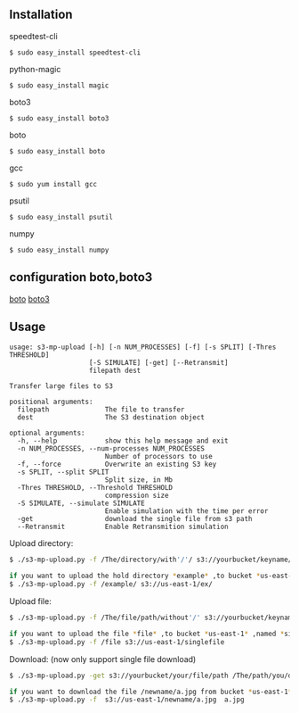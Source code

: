 Installation
--------------------

speedtest-cli
```
$ sudo easy_install speedtest-cli
```

python-magic
```
$ sudo easy_install magic
```

boto3
```
$ sudo easy_install boto3
```

boto
```
$ sudo easy_install boto
```

gcc
```
$ sudo yum install gcc
```

psutil
```
$ sudo easy_install psutil
```

numpy
```
$ sudo easy_install numpy
```

configuration boto,boto3
------------------------

[boto](http://boto.cloudhackers.com/en/latest/getting_started.html#configuring-boto-credentials)
[boto3](https://boto3.readthedocs.org/en/latest/guide/quickstart.html#configuration)

Usage
-----

```
usage: s3-mp-upload [-h] [-n NUM_PROCESSES] [-f] [-s SPLIT] [-Thres THRESHOLD]
                    [-S SIMULATE] [-get] [--Retransmit]
                    filepath dest

Transfer large files to S3

positional arguments:
  filepath              The file to transfer
  dest                  The S3 destination object

optional arguments:
  -h, --help            show this help message and exit
  -n NUM_PROCESSES, --num-processes NUM_PROCESSES
                        Number of processors to use
  -f, --force           Overwrite an existing S3 key
  -s SPLIT, --split SPLIT
                        Split size, in Mb
  -Thres THRESHOLD, --Threshold THRESHOLD
                        compression size
  -S SIMULATE, --simulate SIMULATE
                        Enable simulation with the time per error
  -get                  download the single file from s3 path
  --Retransmit          Enable Retransmition simulation
```

Upload directory:

```sh
$ ./s3-mp-upload.py -f /The/directory/with'/'/ s3://yourbucket/keyname/

if you want to upload the hold directory *example* ,to bucket *us-east-1* ,named *ex*
$ ./s3-mp-upload.py -f /example/ s3://us-east-1/ex/ 
```

Upload file:

```sh
$ ./s3-mp-upload.py -f /The/file/path/without'/' s3://yourbucket/keyname

if you want to upload the file *file* ,to bucket *us-east-1* ,named *singlefile*
$ ./s3-mp-upload.py -f /file s3://us-east-1/singlefile
```

Download: (now only support single file download)

```sh
$ ./s3-mp-upload.py -get s3://yourbucket/your/file/path /The/path/you/download

if you want to download the file /newname/a.jpg from bucket *us-east-1* ,to local "a.jpg"
$ ./s3-mp-upload.py -f  s3://us-east-1/newname/a.jpg  a.jpg
```
